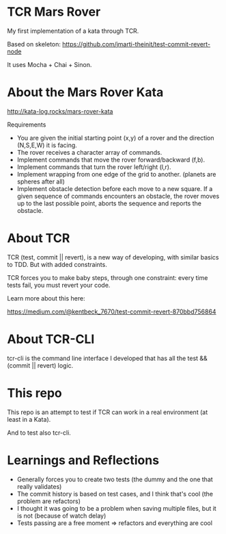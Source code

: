 # TCR Mars Rover

My first implementation of a kata through TCR.

Based on skeleton: https://github.com/jmarti-theinit/test-commit-revert-node

It uses Mocha + Chai + Sinon.

# About the Mars Rover Kata

http://kata-log.rocks/mars-rover-kata

Requirements
- You are given the initial starting point (x,y) of a rover and the direction (N,S,E,W) it is facing.
- The rover receives a character array of commands.
- Implement commands that move the rover forward/backward (f,b).
- Implement commands that turn the rover left/right (l,r).
- Implement wrapping from one edge of the grid to another. (planets are spheres after all)
- Implement obstacle detection before each move to a new square. If a given sequence of commands encounters an obstacle, the rover moves up to the last possible point, aborts the sequence and reports the obstacle.

# About TCR

TCR (test, commit || revert), is a new way of developing, with similar basics to TDD. But with added constraints.

TCR forces you to make baby steps, through one constraint: every time tests fail, you must revert your code.

Learn more about this here:

https://medium.com/@kentbeck_7670/test-commit-revert-870bbd756864

# About TCR-CLI

tcr-cli is the command line interface I developed that has all the test && (commit || revert) logic.

# This repo

This repo is an attempt to test if TCR can work in a real environment (at least in a Kata).

And to test also tcr-cli.

# Learnings and Reflections

- Generally forces you to create two tests (the dummy and the one that really validates)
- The commit history is based on test cases, and I think that's cool (the problem are refactors)
- I thought it was going to be a problem when saving multiple files, but it is not (because of watch delay)
- Tests passing are a free moment => refactors and everything are cool


